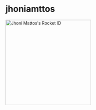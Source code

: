 # jhoniamttos

<a href="https://app.rocketseat.com.br/me/jhonimattos"><img src="https://app.rocketseat.com.br/api/rocketid/share?slug=jhonimattos&type=card" width="280" alt="Jhoni Mattos's Rocket ID"/></a>
